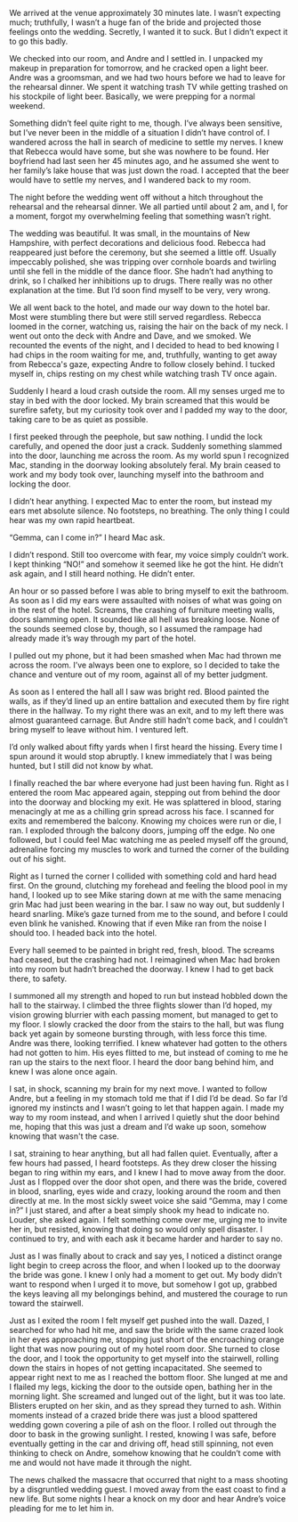 We arrived at the venue approximately 30 minutes late. I wasn’t expecting much; truthfully, I wasn’t a huge fan of the bride and projected those feelings onto the wedding. Secretly, I wanted it to suck. But I didn’t expect it to go this badly.

We checked into our room, and Andre and I settled in. I unpacked my makeup in preparation for tomorrow, and he cracked open a light beer. Andre was a groomsman, and we had two hours before we had to leave for the rehearsal dinner. We spent it watching trash TV while getting trashed on his stockpile of light beer. Basically, we were prepping for a normal weekend.

Something didn’t feel quite right to me, though. I’ve always been sensitive, but I’ve never been in the middle of a situation I didn’t have control of. I wandered across the hall in search of medicine to settle my nerves. I knew that Rebecca would have some, but she was nowhere to be found. Her boyfriend had last seen her 45 minutes ago, and he assumed she went to her family’s lake house that was just down the road. I accepted that the beer would have to settle my nerves, and I wandered back to my room.

The night before the wedding went off without a hitch throughout the rehearsal and the rehearsal dinner. We all partied until about 2 am, and I, for a moment, forgot my overwhelming feeling that something wasn’t right.

The wedding was beautiful. It was small, in the mountains of New Hampshire, with perfect decorations and delicious food. Rebecca had reappeared just before the ceremony, but she seemed a little off. Usually impeccably polished, she was tripping over cornhole boards and twirling until she fell in the middle of the dance floor. She hadn’t had anything to drink, so I chalked her inhibitions up to drugs. There really was no other explanation at the time. But I’d soon find myself to be very, very wrong.

We all went back to the hotel, and made our way down to the hotel bar. Most were stumbling there but were still served regardless. Rebecca loomed in the corner, watching us, raising the hair on the back of my neck. I went out onto the deck with Andre and Dave, and we smoked. We recounted the events of the night, and I decided to head to bed knowing I had chips in the room waiting for me, and, truthfully, wanting to get away from Rebecca's gaze, expecting Andre to follow closely behind. I tucked myself in, chips resting on my chest while watching trash TV once again.

Suddenly I heard a loud crash outside the room. All my senses urged me to stay in bed with the door locked. My brain screamed that this would be surefire safety, but my curiosity took over and I padded my way to the door, taking care to be as quiet as possible.

I first peeked through the peephole, but saw nothing. I undid the lock carefully, and opened the door just a crack. Suddenly something slammed into the door, launching me across the room. As my world spun I recognized Mac, standing in the doorway looking absolutely feral. My brain ceased to work and my body took over, launching myself into the bathroom and locking the door.

I didn’t hear anything. I expected Mac to enter the room, but instead my ears met absolute silence. No footsteps, no breathing. The only thing I could hear was my own rapid heartbeat.

“Gemma, can I come in?” I heard Mac ask.

I didn’t respond. Still too overcome with fear, my voice simply couldn’t work. I kept thinking “NO!” and somehow it seemed like he got the hint. He didn’t ask again, and I still heard nothing. He didn’t enter.

An hour or so passed before I was able to bring myself to exit the bathroom. As soon as I did my ears were assaulted with noises of what was going on in the rest of the hotel. Screams, the crashing of furniture meeting walls, doors slamming open. It sounded like all hell was breaking loose. None of the sounds seemed close by, though, so I assumed the rampage had already made it’s way through my part of the hotel.

I pulled out my phone, but it had been smashed when Mac had thrown me across the room. I’ve always been one to explore, so I decided to take the chance and venture out of my room, against all of my better judgment.

As soon as I entered the hall all I saw was bright red. Blood painted the walls, as if they’d lined up an entire battalion and executed them by fire right there in the hallway. To my right there was an exit, and to my left there was almost guaranteed carnage. But Andre still hadn’t come back, and I couldn’t bring myself to leave without him. I ventured left.

I’d only walked about fifty yards when I first heard the hissing. Every time I spun around it would stop abruptly. I knew immediately that I was being hunted, but I still did not know by what.

I finally reached the bar where everyone had just been having fun. Right as I entered the room Mac appeared again, stepping out from behind the door into the doorway and blocking my exit. He was splattered in blood, staring menacingly at me as a chilling grin spread across his face. I scanned for exits and remembered the balcony. Knowing my choices were run or die, I ran. I exploded through the balcony doors, jumping off the edge. No one followed, but I could feel Mac watching me as peeled myself off the ground, adrenaline forcing my muscles to work and turned the corner of the building out of his sight.

Right as I turned the corner I collided with something cold and hard head first. On the ground, clutching my forehead and feeling the blood pool in my hand, I looked up to see Mike staring down at me with the same menacing grin Mac had just been wearing in the bar. I saw no way out, but suddenly I heard snarling. Mike’s gaze turned from me to the sound, and before I could even blink he vanished. Knowing that if even Mike ran from the noise I should too. I headed back into the hotel.

Every hall seemed to be painted in bright red, fresh, blood. The screams had ceased, but the crashing had not. I reimagined when Mac had broken into my room but hadn’t breached the doorway. I knew I had to get back there, to safety.

I summoned all my strength and hoped to run but instead hobbled down the hall to the stairway. I climbed the three flights slower than I’d hoped, my vision growing blurrier with each passing moment, but managed to get to my floor. I slowly cracked the door from the stairs to the hall, but was flung back yet again by someone bursting through, with less force this time. Andre was there, looking terrified. I knew whatever had gotten to the others had not gotten to him. His eyes flitted to me, but instead of coming to me he ran up the stairs to the next floor. I heard the door bang behind him, and knew I was alone once again.

I sat, in shock, scanning my brain for my next move. I wanted to follow Andre, but a feeling in my stomach told me that if I did I’d be dead. So far I’d ignored my instincts and I wasn’t going to let that happen again. I made my way to my room instead, and when I arrived I quietly shut the door behind me, hoping that this was just a dream and I’d wake up soon, somehow knowing that wasn't the case.

I sat, straining to hear anything, but all had fallen quiet. Eventually, after a few hours had passed, I heard footsteps. As they drew closer the hissing began to ring within my ears, and I knew I had to move away from the door. Just as I flopped over the door shot open, and there was the bride, covered in blood, snarling, eyes wide and crazy, looking around the room and then directly at me. In the most sickly sweet voice she said “Gemma, may I come in?” I just stared, and after a beat simply shook my head to indicate no. Louder, she asked again. I felt something come over me, urging me to invite her in, but resisted, knowing that doing so would only spell disaster. I continued to try, and with each ask it became harder and harder to say no.

Just as I was finally about to crack and say yes, I noticed a distinct orange light begin to creep across the floor, and when I looked up to the doorway the bride was gone. I knew I only had a moment to get out. My body didn’t want to respond when I urged it to move, but somehow I got up, grabbed the keys leaving all my belongings behind, and mustered the courage to run toward the stairwell.

Just as I exited the room I felt myself get pushed into the wall. Dazed, I searched for who had hit me, and saw the bride with the same crazed look in her eyes approaching me, stopping just short of the encroaching orange light that was now pouring out of my hotel room door. She turned to close the door, and I took the opportunity to get myself into the stairwell, rolling down the stairs in hopes of not getting incapacitated. She seemed to appear right next to me as I reached the bottom floor. She lunged at me and I flailed my legs, kicking the door to the outside open, bathing her in the morning light. She screamed and lunged out of the light, but it was too late. Blisters erupted on her skin, and as they spread they turned to ash. Within moments instead of a crazed bride there was just a blood spattered wedding gown covering a pile of ash on the floor. I rolled out through the door to bask in the growing sunlight. I rested, knowing I was safe, before eventually getting in the car and driving off, head still spinning, not even thinking to check on Andre, somehow knowing that he couldn’t come with me and would not have made it through the night.

The news chalked the massacre that occurred that night to a mass shooting by a disgruntled wedding guest. I moved away from the east coast to find a new life. But some nights I hear a knock on my door and hear Andre’s voice pleading for me to let him in.